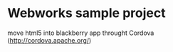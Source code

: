 Webworks sample project
====
move html5 into blackberry app throught Cordova (http://cordova.apache.org/)

